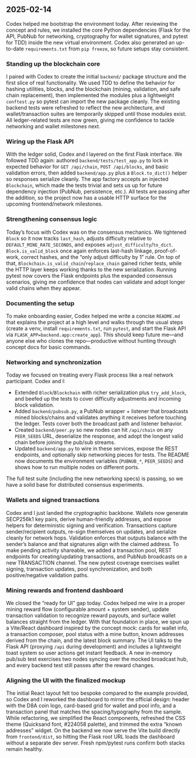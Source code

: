 ## 2025-02-14

Codex helped me bootstrap the environment today. After reviewing the concept and rules, we installed the core Python dependencies (Flask for the API, PubNub for networking, cryptography for wallet signatures, and pytest for TDD) inside the new virtual environment. Codex also generated an up-to-date `requirements.txt` from `pip freeze`, so future setups stay consistent.

### Standing up the blockchain core

I paired with Codex to create the initial `backend/` package structure and the first slice of real functionality. We used TDD to define the behavior for hashing utilities, blocks, and the blockchain (mining, validation, and safe chain replacement), then implemented the modules plus a lightweight `conftest.py` so pytest can import the new package cleanly. The existing backend tests were refreshed to reflect the new architecture, and wallet/transaction suites are temporarily skipped until those modules exist. All ledger-related tests are now green, giving me confidence to tackle networking and wallet milestones next.

### Wiring up the Flask API

With the ledger solid, Codex and I layered on the first Flask interface. We followed TDD again: authored `backend/tests/test_app.py` to lock in expected behavior for `GET /api/chain`, `POST /api/blocks`, and basic validation errors, then added `backend/app.py` plus a `Block.to_dict()` helper so responses serialize cleanly. The app factory accepts an injected `Blockchain`, which made the tests trivial and sets us up for future dependency injection (PubNub, persistence, etc.). All tests are passing after the addition, so the project now has a usable HTTP surface for the upcoming frontend/network milestones.

### Strengthening consensus logic

Today’s focus with Codex was on the consensus mechanics. We tightened `Block` so it now tracks `last_hash`, adjusts difficulty relative to `DEFAULT_MINE_RATE_SECONDS`, and exposes `adjust_difficulty`/`to_dict`. `Block.is_valid_block` once again enforces last-hash linkage, proof-of-work, correct hashes, and the “only adjust difficulty by 1” rule. On top of that, `Blockchain.is_valid_chain`/`replace_chain` gained richer tests, while the HTTP layer keeps working thanks to the new serialization. Running pytest now covers the Flask endpoints plus the expanded consensus scenarios, giving me confidence that nodes can validate and adopt longer valid chains when they appear.

### Documenting the setup

To make onboarding easier, Codex helped me write a concise `README.md` that explains the project at a high level and walks through the usual steps (create a venv, install `requirements.txt`, run `pytest`, and start the Flask API via `FLASK_APP=backend.app:create_app`). This should keep future me—and anyone else who clones the repo—productive without hunting through concept docs for basic commands.

### Networking and synchronization

Today we focused on treating every Flask process like a real network participant. Codex and I:
- Extended `Block`/`Blockchain` with richer serialization plus `try_add_block`, and beefed up the tests to cover difficulty adjustments and incoming block validation.
- Added `backend/pubsub.py`, a PubNub wrapper + listener that broadcasts mined blocks/chains and validates anything it receives before touching the ledger. Tests cover both the broadcast path and listener behavior.
- Created `backend/peer.py` so new nodes can hit `/api/chain` on any `PEER_SEEDS` URL, deserialize the response, and adopt the longest valid chain before joining the pub/sub streams.
- Updated `backend/app.py` to wire in these services, expose the REST endpoints, and optionally skip networking pieces for tests. The README now documents the environment variables (`PUBNUB_*`, `PEER_SEEDS`) and shows how to run multiple nodes on different ports.

The full test suite (including the new networking specs) is passing, so we have a solid base for distributed consensus experiments.

### Wallets and signed transactions

Codex and I just landed the cryptographic backbone. Wallets now generate SECP256k1 key pairs, derive human-friendly addresses, and expose helpers for deterministic signing and verification. Transactions capture sender/recipient outputs, re-sign themselves on updates, and serialize cleanly for network hops. Validation enforces that outputs balance with the sender’s balance and that signatures align with the claimed address. To make pending activity shareable, we added a transaction pool, REST endpoints for creating/updating transactions, and PubNub broadcasts on a new TRANSACTION channel. The new pytest coverage exercises wallet signing, transaction updates, pool synchronization, and both positive/negative validation paths.

### Mining rewards and frontend dashboard

We closed the “ready for UI” gap today. Codex helped me wire in a proper mining reward flow (configurable amount + system sender), update transaction validation to recognize reward payouts, and surface wallet balances straight from the ledger. With that foundation in place, we spun up a Vite/React dashboard inspired by the concept mock: cards for wallet info, a transaction composer, pool status with a mine button, known addresses derived from the chain, and the latest block summary. The UI talks to the Flask API (proxying `/api` during development) and includes a lightweight toast system so user actions get instant feedback. A new in-memory pub/sub test exercises two nodes syncing over the mocked broadcast hub, and every backend test still passes after the reward changes.

### Aligning the UI with the finalized mockup

The initial React layout felt too bespoke compared to the example provided, so Codex and I reworked the dashboard to mirror the official design: header with the D8A coin logo, card-based grid for wallet and pool info, and a transaction panel that matches the spacing/typography from the sample. While refactoring, we simplified the React components, refreshed the CSS theme (Quicksand font, #224058 palette), and trimmed the extra “known addresses” widget. On the backend we now serve the Vite build directly from `frontend/dist`, so hitting the Flask root URL loads the dashboard without a separate dev server. Fresh npm/pytest runs confirm both stacks remain healthy.
